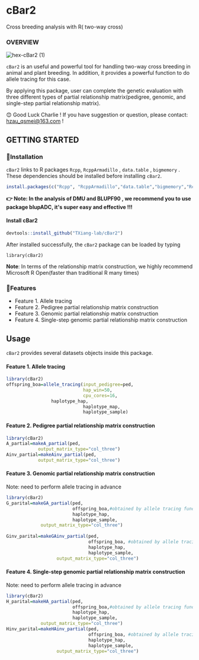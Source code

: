 # cBar2
Cross breeding analysis with R( two-way cross)
### OVERVIEW
![hex-cBar2 (1)](https://user-images.githubusercontent.com/52848770/175520723-dcf2b3b1-29bd-4106-b08a-0f51a70d83c4.png)

`cBar2` is an useful and powerful tool for handling two-way cross breeding in animal and plant breeding.  In addition, it provides a  powerful function to do allele tracing for this case. 

By applying this package, user can complete  the genetic evaluation with  three different types of partial relationship matrix(pedigree, genomic, and single-step partial relationship matrix). 

😊 Good Luck Charlie !   If you have suggestion or question, please contact: [hzau_qsmei@163.com](mailto:hzau_qsmei@163.com) !

## GETTING STARTED

### 🙊Installation

`cBar2` links to R packages `Rcpp`, `RcppArmadillo` , `data.table` ,  `bigmemory`  .  These dependencies should be installed before installing `cBar2`.  

```R
install.packages(c("Rcpp", "RcppArmadillo","data.table","bigmemory","RcppProgress","BH"))
```


**👉 Note: In the analysis of DMU  and BLUPF90 , we recommend you to use package blupADC, it's super easy and effective !!!** 

#### Install cBar2

```R
devtools::install_github("TXiang-lab/cBar2")
```

After installed successfully, the `cBar2` package can be loaded by typing

``` {.r}
library(cBar2)
```

**Note**: In terms of the relationship matrix construction, we highly recommend Microsoft R Open(faster than traditional R many times)

### 🙊Features

-   Feature 1. Allele tracing 
-   Feature 2. Pedigree partial relationship matrix construction 
-   Feature 3. Genomic partial relationship matrix construction 
-   Feature 4. Single-step genomic partial relationship matrix construction 

## Usage

`cBar2` provides several datasets objects inside this package.

#### Feature 1. Allele tracing 

``` R
library(cBar2)
offspring_boa=allele_tracing(input_pedigree=ped,
                             hap_win=50,
                             cpu_cores=16,
			     haplotype_hap,
                             haplotype_map,
                             haplotype_sample)
```

#### Feature 2. Pedigree partial relationship matrix construction 

``` R
library(cBar2)
A_partial=makeA_partial(ped,
			output_matrix_type="col_three")
Ainv_partial=makeAinv_partial(ped,
			output_matrix_type="col_three")                      
```

#### Feature 3. Genomic partial relationship matrix construction 
Note: need to perform allele tracing in advance 

``` R
library(cBar2)
G_parital=makeGA_partial(ped,
                         offspring_boa,#obtained by allele tracing function 
                         haplotype_hap,
                         haplotype_sample,
			 output_matrix_type="col_three")
			 
Ginv_parital=makeGAinv_partial(ped,
                               offspring_boa, #obtained by allele tracing function 
                               haplotype_hap,
                               haplotype_sample,
			       output_matrix_type="col_three")
```

#### Feature 4. Single-step genomic partial relationship matrix construction 
Note: need to perform allele tracing in advance 
``` R
library(cBar2)
H_parital=makeHA_partial(ped,
                         offspring_boa,#obtained by allele tracing function 
                         haplotype_hap,
                         haplotype_sample,
			 output_matrix_type="col_three")
Hinv_parital=makeHAinv_partial(ped,
                               offspring_boa, #obtained by allele tracing function 
                               haplotype_hap,
                               haplotype_sample,
			       output_matrix_type="col_three")
```


